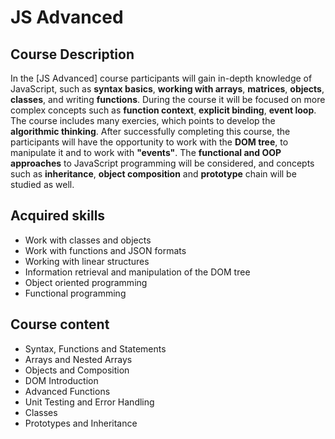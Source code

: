 
# JS Advanced

## Course Description

In the [JS Advanced] course participants will gain in-depth knowledge of JavaScript, such as **syntax basics**, **working with arrays**, **matrices**, **objects**, **classes**, and writing **functions**. During the course it will be focused on more complex concepts such as **function context**, **explicit binding**, **event loop**. The course includes many exercies, which points to develop the **algorithmic thinking**. After successfully completing this course, the participants will have the opportunity to work with the **DOM tree**, to manipulate it and to work with **"events"**. The **functional and OOP approaches** to JavaScript programming will be considered, and concepts such as **inheritance**, **object composition** and **prototype** chain will be studied as well.

## Acquired skills

- Work with classes and objects
- Work with functions and JSON formats
- Working with linear structures
- Information retrieval and manipulation of the DOM tree
- Object oriented programming
- Functional programming

## Course content

-  Syntax, Functions and Statements 
-  Arrays and Nested Arrays 
-  Objects and Composition 
-  DOM Introduction 
-  Advanced Functions 
-  Unit Testing and Error Handling 
-  Classes
-  Prototypes and Inheritance 
